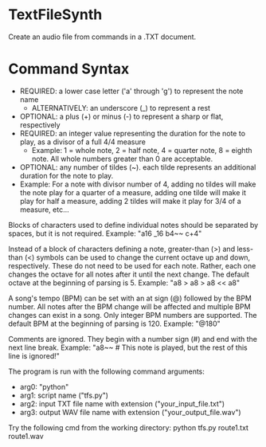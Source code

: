 # TextFileSynth
Create an audio file from commands in a .TXT document.

# Command Syntax
- REQUIRED: a lower case letter ('a' through 'g') to represent the note name
  - ALTERNATIVELY: an underscore (_) to represent a rest
- OPTIONAL: a plus (+) or minus (-) to represent a sharp or flat, respectively
- REQUIRED: an integer value representing the duration for the note to play, as a divisor of a full 4/4 measure
  - Example: 1 = whole note, 2 = half note, 4 = quarter note, 8 = eighth note. All whole numbers greater than 0 are acceptable.
 - OPTIONAL: any number of tildes (~). each tilde represents an additional duration for the note to play.
  - Example: For a note with divisor number of 4, adding no tildes will make the note play for a quarter of a measure, adding one tilde will make it play for half a measure, adding 2 tildes will make it play for 3/4 of a measure, etc...

Blocks of characters used to define individual notes should be separated by spaces, but it is not required.
  Example: "a16 _16 b4~~ c+4"

Instead of a block of characters defining a note, greater-than (>) and less-than (<) symbols can be used to change the current octave up and down, respectively. These do not need to be used for each note. Rather, each one changes the octave for all notes after it until the next change. The default octave at the beginning of parsing is 5.
  Example: "a8 > a8 > a8 << a8"

A song's tempo (BPM) can be set with an at sign (@) followed by the BPM number. All notes after the BPM change will be affected and multiple BPM changes can exist in a song. Only integer BPM numbers are supported. The default BPM at the beginning of parsing is 120.
  Example: "@180"

Comments are ignored. They begin with a number sign (#) and end with the next line break.
  Example: "a8~~ # This note is played, but the rest of this line is ignored!"

The program is run with the following command arguments:
- arg0: "python"
- arg1: script name ("tfs.py")
- arg2: input TXT file name with extension ("your_input_file.txt")
- arg3: output WAV file name with extension ("your_output_file.wav")

Try the following cmd from the working directory:
python tfs.py route1.txt route1.wav
